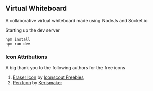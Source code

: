 ## Virtual Whiteboard
A collaborative virtual whiteboard made using NodeJs and Socket.io

Starting up the dev server

    npm install
    npm run dev


### Icon Attributions
A big thank you to the following authors for the free icons
1. <a href="https://iconscout.com/icons/eraser" target="_blank">Eraser Icon</a> by <a href="https://iconscout.com/contributors/iconscout" target="_blank">Iconscout Freebies</a>
2. <a href="https://iconscout.com/icons/pen" target="_blank">Pen Icon</a> by <a href="https://iconscout.com/contributors/kerismaker" target="_blank">Kerismaker</a>
